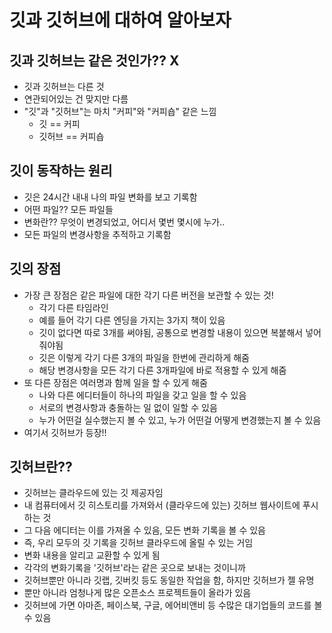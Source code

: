 # 깃과 깃허브에 대하여 알아보자

## 깃과 깃허브는 같은 것인가?? X

- 깃과 깃허브는 다른 것
- 연관되어있는 건 맞지만 다름
- "깃"과 "깃허브"는 마치 "커피"와 "커피숍" 같은 느낌
  - 깃 == 커피
  - 깃허브 == 커피숍

## 깃이 동작하는 원리

- 깃은 24시간 내내 나의 파일 변화를 보고 기록함
- 어떤 파일?? 모든 파일들
- 변화란?? 무엇이 변경되었고, 어디서 몇번 몇시에 누가..
- 모든 파일의 변경사항을 추적하고 기록함

## 깃의 장점

- 가장 큰 장점은 같은 파일에 대한 각기 다른 버전을 보관할 수 있는 것!
  - 각기 다른 타임라인
  - 예를 들어 각기 다른 엔딩을 가지는 3가지 책이 있음
  - 깃이 없다면 따로 3개를 써야됨, 공통으로 변경할 내용이 있으면 복붙해서 넣어줘야됨
  - 깃은 이렇게 각기 다른 3개의 파일을 한번에 관리하게 해줌
  - 해당 변경사항을 모든 각기 다른 3개파일에 바로 적용할 수 있게 해줌
- 또 다른 장점은 여러명과 함께 일을 할 수 있게 해줌
  - 나와 다른 에디터들이 하나의 파일을 갖고 일을 할 수 있음
  - 서로의 변경사항과 충돌하는 일 없이 일할 수 있음
  - 누가 어떤걸 실수했는지 볼 수 있고, 누가 어떤걸 어떻게 변경했는지 볼 수 있음
- 여기서 깃허브가 등장!!

## 깃허브란??

- 깃허브는 클라우드에 있는 깃 제공자임
- 내 컴퓨터에서 깃 히스토리를 가져와서 (클라우드에 있는) 깃허브 웹사이트에 푸시하는 것
- 그 다음 에디터는 이를 가져올 수 있음, 모든 변화 기록을 볼 수 있음
- 즉, 우리 모두의 깃 기록을 깃허브 클라우드에 올릴 수 있는 거임
- 변화 내용을 알리고 교환할 수 있게 됨
- 각각의 변화기록을 '깃허브'라는 같은 곳으로 보내는 것이니까
- 깃허브뿐만 아니라 깃랩, 깃버킷 등도 동일한 작업을 함, 하지만 깃허브가 젤 유명
- 뿐만 아니라 엄청나게 많은 오픈소스 프로젝트들이 올라가 있음
- 깃허브에 가면 아마존, 페이스북, 구글, 에어비앤비 등 수많은 대기업들의 코드를 볼 수 있음



